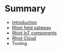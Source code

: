 # Summary

* [Introduction](README.md)
* [Rhiot field gateway](rhiot_field_gateway.md)
* [Rhiot IoT components](rhiot_iot_components.md)
* [Rhiot Cloud](rhiot_cloud.md)
* Tooling

